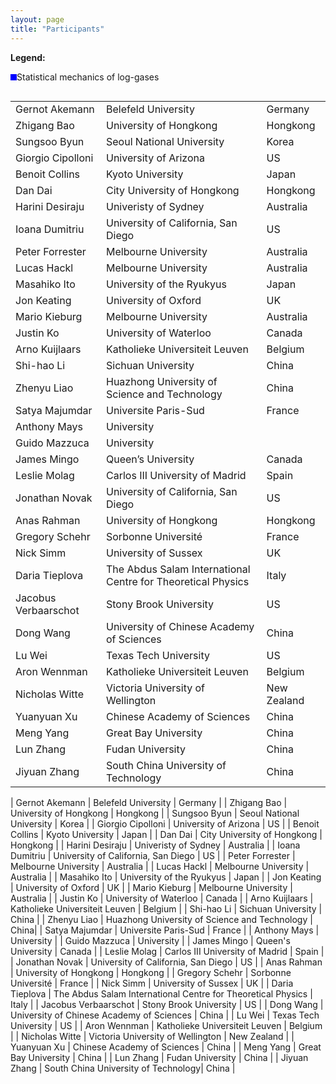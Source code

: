 ```yaml
---
layout: page
title: "Participants"
---
```

<body>
<b>Legend:</b>
<div style="display:table">
        <div id="tag" style="display:table-cell">
          <div id="rectangle" style="width: 10px; height: 10px; background-color:blue"></div>
        </div>
        <div id="topic" style="display:table-cell">
          <div><p> Statistical mechanics of log-gases</p></div>
        </div>
</div>

<table>
    <tr>
        <td>Gernot Akemann</td>
        <td>Belefeld University</td>
        <td>Germany</td>
    </tr>
    <tr>
        <td>Zhigang Bao</td>
        <td>University of Hongkong</td>
        <td>Hongkong</td>
    </tr>
    <tr>
        <td>Sungsoo Byun</td>
        <td>Seoul National University</td>
        <td>Korea</td>
    </tr>
    <tr>
        <td>Giorgio Cipolloni</td>
        <td>University of Arizona</td>
        <td>US</td>
    </tr>
    <tr>
        <td>Benoit Collins</td>
        <td>Kyoto University</td>
        <td>Japan</td>
    </tr>
    <tr>
        <td>Dan Dai</td>
        <td>City University of Hongkong</td>
        <td>Hongkong</td>
    </tr>
    <tr>
        <td>Harini Desiraju</td>
        <td>Univeristy of Sydney</td>
        <td>Australia</td>
    </tr>
    <tr>
        <td>Ioana Dumitriu</td>
        <td>University of California, San Diego</td>
        <td>US</td>
    </tr>
    <tr>
        <td>Peter Forrester</td>
        <td>Melbourne University</td>
        <td>Australia</td>
    </tr>
    <tr>
        <td>Lucas Hackl</td>
        <td>Melbourne University</td>
        <td>Australia</td>
    </tr>
    <tr>
        <td>Masahiko Ito</td>
        <td>University of the Ryukyus</td>
        <td>Japan</td>
    </tr>
    <tr>
        <td>Jon Keating</td>
        <td>University of Oxford</td>
        <td>UK</td>
    </tr>
    <tr>
        <td>Mario Kieburg</td>
        <td>Melbourne University</td>
        <td>Australia</td>
    </tr>
    <tr>
        <td>Justin Ko</td>
        <td>University of Waterloo</td>
        <td>Canada</td>
    </tr>
    <tr>
        <td>Arno Kuijlaars</td>
        <td>Katholieke Universiteit Leuven</td>
        <td>Belgium</td>
    </tr>
    <tr>
        <td>Shi-hao Li</td>
        <td>Sichuan University</td>
        <td>China</td>
    </tr>
    <tr>
        <td>Zhenyu Liao</td>
        <td>Huazhong University of Science and Technology</td>
        <td>China</td>
    </tr>
    <tr>
        <td>Satya Majumdar</td>
        <td>Universite Paris-Sud</td>
        <td>France</td>
    </tr>
    <tr>
        <td>Anthony Mays</td>
        <td>University</td>
        <td></td>
    </tr>
    <tr>
        <td>Guido Mazzuca</td>
        <td>University</td>
        <td></td>
    </tr>
    <tr>
        <td>James Mingo</td>
        <td>Queen’s University</td>
        <td>Canada</td>
    </tr>
    <tr>
        <td>Leslie Molag</td>
        <td>Carlos III University of Madrid</td>
        <td>Spain</td>
    </tr>
    <tr>
        <td>Jonathan Novak</td>
        <td>University of California, San Diego</td>
        <td>US</td>
    </tr>
    <tr>
        <td>Anas Rahman</td>
        <td>University of Hongkong</td>
        <td>Hongkong</td>
    </tr>
    <tr>
        <td>Gregory Schehr</td>
        <td>Sorbonne Université</td>
        <td>France</td>
    </tr>
    <tr>
        <td>Nick Simm</td>
        <td>University of Sussex</td>
        <td>UK</td>
    </tr>
    <tr>
        <td>Daria Tieplova</td>
        <td>The Abdus Salam International Centre for Theoretical Physics</td>
        <td>Italy</td>
    </tr>
    <tr>
        <td>Jacobus Verbaarschot</td>
        <td>Stony Brook University</td>
        <td>US</td>
    </tr>
    <tr>
        <td>Dong Wang</td>
        <td>University of Chinese Academy of Sciences</td>
        <td>China</td>
    </tr>
    <tr>
        <td>Lu Wei</td>
        <td>Texas Tech University</td>
        <td>US</td>
    </tr>
    <tr>
        <td>Aron Wennman</td>
        <td>Katholieke Universiteit Leuven</td>
        <td>Belgium</td>
    </tr>
    <tr>
        <td>Nicholas Witte</td>
        <td>Victoria University of Wellington</td>
        <td>New Zealand</td>
    </tr>
    <tr>
        <td>Yuanyuan Xu</td>
        <td>Chinese Academy of Sciences</td>
        <td>China</td>
    </tr>
    <tr>
        <td>Meng Yang</td>
        <td>Great Bay University</td>
        <td>China</td>
    </tr>
    <tr>
        <td>Lun Zhang</td>
        <td>Fudan University</td>
        <td>China</td>
    </tr>
    <tr>
        <td>Jiyuan Zhang</td>
        <td>South China University of Technology</td>
        <td>China</td>
    </tr>
</table>
</body>

|	Gernot	Akemann	|	Belefeld University | Germany	| 
|	Zhigang	Bao	|	University of Hongkong | Hongkong	|
|	Sungsoo	Byun	|	Seoul National University | Korea	|
|	Giorgio	Cipolloni	|	University of Arizona | US	|
|	Benoit	Collins	|	Kyoto University | Japan	|
|	Dan	Dai	| City University	of Hongkong | Hongkong |
|	Harini	Desiraju	|	Univeristy of Sydney | Australia |
|	Ioana	Dumitriu	|	University of California, San Diego | US	|
|	Peter	Forrester	|	Melbourne University | Australia |
|	Lucas	Hackl	|	Melbourne University | Australia |
|	Masahiko	Ito	|	University of the Ryukyus | Japan	|
|	Jon	Keating	| University of Oxford | UK |
|	Mario	Kieburg	|	Melbourne University | Australia |
|	Justin	Ko	|	University of Waterloo | Canada |
|	Arno	Kuijlaars	|	Katholieke Universiteit Leuven | Belgium	|
|	Shi-hao	Li	|	Sichuan University | China	|
|	Zhenyu	Liao	|	Huazhong University	of Science and Technology | China|
|	Satya	Majumdar	|	Universite Paris-Sud | France	|
|	Anthony	Mays	|	University	|
|	Guido	Mazzuca	|	University	|
|	James	Mingo	|	Queen's University | Canada |
|	Leslie	Molag	|	Carlos III University of Madrid | Spain |
|	Jonathan	Novak	|	University of California, San Diego | US	|
|	Anas Rahman	|	University of Hongkong | Hongkong	|
|	Gregory	Schehr	|	Sorbonne Université | France |
|	Nick	Simm	|	University of Sussex | UK |
|	Daria	Tieplova	|	The Abdus Salam International Centre for Theoretical Physics | Italy |
|	Jacobus	Verbaarschot	|	Stony Brook University | US |
|	Dong	Wang	|	University of Chinese Academy of Sciences | China |
|	Lu	Wei	|	Texas Tech University | US |
|	Aron	Wennman	|	Katholieke Universiteit Leuven | Belgium	|
|	Nicholas	Witte	|	Victoria University of Wellington | New Zealand |
|	Yuanyuan	Xu	|	Chinese Academy of Sciences | China |
|	Meng	Yang	|	Great Bay University | China	|
|	Lun	Zhang	|	Fudan University | China	|
|	Jiyuan	Zhang	|	South China University of Technology| China	|
